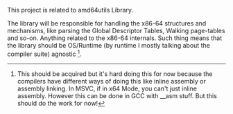 This project is related to amd64utils Library.

The library will be responsible for handling the x86-64 structures and mechanisms, like parsing the Global Descriptor Tables, Walking page-tables and so-on. Anything related to the x86-64 internals.
Such thing means that the library should be OS/Runtime (by runtime I mostly talking about the compiler suite) agnostic [^1].


[^1]: This should be acquired but it's hard doing this for now because the compilers have different ways of doing this like inline assembly or assembly linking. In MSVC, if in x64 Mode, you can't
just inline assembly. However this can be done in GCC with __asm stuff. But this should do the work for now!